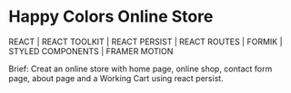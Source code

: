 # Happy Colors Online Store

REACT | REACT TOOLKIT | REACT PERSIST | REACT ROUTES | FORMIK | STYLED COMPONENTS | FRAMER MOTION 

 Brief: Creat an online store with home page, online shop, contact form page, about page and a Working Cart using react persist. 

 

